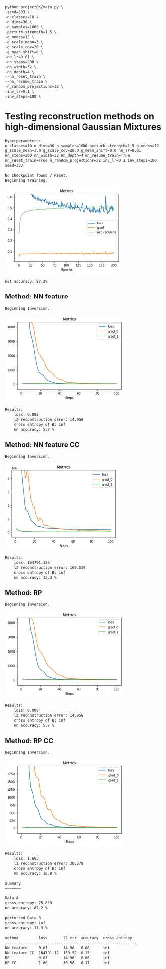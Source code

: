```
python projectOK/main.py \
-seed=333 \
-n_classes=10 \
-n_dims=30 \
-n_samples=1000 \
-perturb_strength=1.5 \
-g_modes=12 \
-g_scale_mean=3 \
-g_scale_cov=20 \
-g_mean_shift=0 \
-nn_lr=0.01 \
-nn_steps=200 \
-nn_width=32 \
-nn_depth=4 \
--nn_reset_train \
--nn_resume_train \
-n_random_projections=32 \
-inv_lr=0.1 \
-inv_steps=100 \
```

# Testing reconstruction methods on high-dimensional Gaussian Mixtures
    
    Hyperparameters:
    n_classes=10 n_dims=30 n_samples=1000 perturb_strength=1.5 g_modes=12 g_scale_mean=3.0 g_scale_cov=20.0 g_mean_shift=0.0 nn_lr=0.01 nn_steps=200 nn_width=32 nn_depth=4 nn_resume_train=True nn_reset_train=True n_random_projections=32 inv_lr=0.1 inv_steps=100 seed=333 
    
    No Checkpoint found / Reset.
    Beginning training.





    



![png](https://raw.githubusercontent.com/willisk/Thesis/master/figures/README/README_5_3.png)


    net accuracy: 87.2%
## Method: NN feature
    Beginning Inversion.





    



![png](https://raw.githubusercontent.com/willisk/Thesis/master/figures/README/README_5_7.png)


    Results:
    	loss: 0.008
    	l2 reconstruction error: 14.958
    	cross entropy of B: inf
    	nn accuracy: 5.7 %
## Method: NN feature CC
    Beginning Inversion.





    



![png](https://raw.githubusercontent.com/willisk/Thesis/master/figures/README/README_5_11.png)


    Results:
    	loss: 164791.125
    	l2 reconstruction error: 169.524
    	cross entropy of B: inf
    	nn accuracy: 13.3 %
## Method: RP
    Beginning Inversion.





    



![png](https://raw.githubusercontent.com/willisk/Thesis/master/figures/README/README_5_15.png)


    Results:
    	loss: 0.008
    	l2 reconstruction error: 14.958
    	cross entropy of B: inf
    	nn accuracy: 5.7 %
## Method: RP CC
    Beginning Inversion.





    



![png](https://raw.githubusercontent.com/willisk/Thesis/master/figures/README/README_5_19.png)


    Results:
    	loss: 1.603
    	l2 reconstruction error: 30.579
    	cross entropy of B: inf
    	nn accuracy: 16.8 %
    
    Summary
    =======
    
    Data A
    cross entropy: 75.819
    nn accuracy: 87.2 %
    
    perturbed Data B
    cross entropy: inf
    nn accuracy: 11.9 %
    
    method         loss       l2 err  accuracy  cross-entropy  
    -----------------------------------------------------------
    NN feature     0.01       14.96   0.06      inf            
    NN feature CC  164791.12  169.52  0.13      inf            
    RP             0.01       14.96   0.06      inf            
    RP CC          1.60       30.58   0.17      inf            

